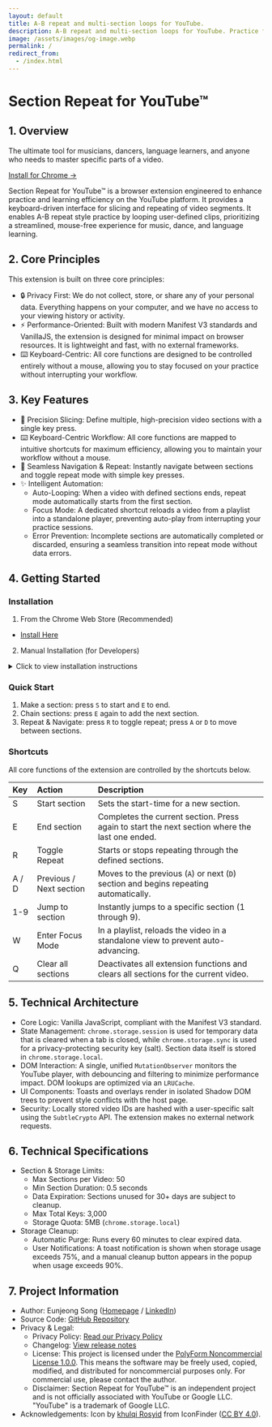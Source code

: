 ```yaml
---
layout: default
title: A-B repeat and multi-section loops for YouTube.
description: A-B repeat and multi-section loops for YouTube. Practice faster with keyboard shortcuts.
image: /assets/images/og-image.webp
permalink: /
redirect_from:
  - /index.html
---
```


# Section Repeat for YouTube™

## 1. Overview

The ultimate tool for musicians, dancers, language learners, and anyone who needs to master specific parts of a video.

[Install for Chrome →](https://chromewebstore.google.com/detail/pppgnfkfeciopablcbkjdohiknebahkc)

Section Repeat for YouTube™ is a browser extension engineered to enhance practice and learning efficiency on the YouTube platform. It provides a keyboard-driven interface for slicing and repeating of video segments. It enables A-B repeat style practice by looping user-defined clips, prioritizing a streamlined, mouse-free experience for music, dance, and language learning.

## 2. Core Principles

This extension is built on three core principles:

- 🔒 Privacy First: We do not collect, store, or share any of your personal data. Everything happens on your computer, and we have no access to your viewing history or activity.
- ⚡️ Performance-Oriented: Built with modern Manifest V3 standards and VanillaJS, the extension is designed for minimal impact on browser resources. It is lightweight and fast, with no external frameworks.
- ⌨️ Keyboard-Centric: All core functions are designed to be controlled entirely without a mouse, allowing you to stay focused on your practice without interrupting your workflow.

## 3. Key Features

- 🎯 Precision Slicing: Define multiple, high-precision video sections with a single key press.
- ⌨️ Keyboard-Centric Workflow: All core functions are mapped to intuitive shortcuts for maximum efficiency, allowing you to maintain your workflow without a mouse.
- 🔁 Seamless Navigation & Repeat: Instantly navigate between sections and toggle repeat mode with simple key presses.
- ✨ Intelligent Automation:
  - Auto-Looping: When a video with defined sections ends, repeat mode automatically starts from the first section.
  - Focus Mode: A dedicated shortcut reloads a video from a playlist into a standalone player, preventing auto-play from interrupting your practice sessions.
  - Error Prevention: Incomplete sections are automatically completed or discarded, ensuring a seamless transition into repeat mode without data errors.

## 4. Getting Started

### Installation

1. From the Chrome Web Store (Recommended)
- [Install Here](https://chromewebstore.google.com/detail/section-repeat-for-youtub/pppgnfkfeciopablcbkjdohiknebahkc)

2. Manual Installation (for Developers)
<details>
<summary>Click to view installation instructions</summary>

1. Clone this repository or download and unzip the source code.
2. Open Chrome and navigate to `chrome://extensions`.
3. Enable "Developer mode" in the top-right corner.
4. Click "Load unpacked" and select the project's root directory.
</details>

### Quick Start

1. Make a section: press `S` to start and `E` to end.
2. Chain sections: press `E` again to add the next section.
3. Repeat & Navigate: press `R` to toggle repeat; press `A` or `D` to move between sections.

### Shortcuts

All core functions of the extension are controlled by the shortcuts below.

| Key | Action | Description |
| :--- | :--- | :--- |
| S | Start section | Sets the start-time for a new section. |
| E | End section | Completes the current section. Press again to start the next section where the last one ended. |
| R | Toggle Repeat | Starts or stops repeating through the defined sections. |
| A / D | Previous / Next section | Moves to the previous (`A`) or next (`D`) section and begins repeating automatically. |
| 1-9 | Jump to section | Instantly jumps to a specific section (1 through 9). |
| W | Enter Focus Mode | In a playlist, reloads the video in a standalone view to prevent auto-advancing. |
| Q | Clear all sections | Deactivates all extension functions and clears all sections for the current video. |

## 5. Technical Architecture

- Core Logic: Vanilla JavaScript, compliant with the Manifest V3 standard.
- State Management: `chrome.storage.session` is used for temporary data that is cleared when a tab is closed, while `chrome.storage.sync` is used for a privacy-protecting security key (salt). Section data itself is stored in `chrome.storage.local`.
- DOM Interaction: A single, unified `MutationObserver` monitors the YouTube player, with debouncing and filtering to minimize performance impact. DOM lookups are optimized via an `LRUCache`.
- UI Components: Toasts and overlays render in isolated Shadow DOM trees to prevent style conflicts with the host page.
- Security: Locally stored video IDs are hashed with a user-specific salt using the `SubtleCrypto` API. The extension makes no external network requests.

## 6. Technical Specifications

- Section & Storage Limits:
  - Max Sections per Video: 50
  - Min Section Duration: 0.5 seconds
  - Data Expiration: Sections unused for 30+ days are subject to cleanup.
  - Max Total Keys: 3,000
  - Storage Quota: 5MB (`chrome.storage.local`)
- Storage Cleanup:
  - Automatic Purge: Runs every 60 minutes to clear expired data.
  - User Notifications: A toast notification is shown when storage usage exceeds 75%, and a manual cleanup button appears in the popup when usage exceeds 90%.

## 7. Project Information

- Author: Eunjeong Song ([Homepage](https://songej.com) / [LinkedIn](https://www.linkedin.com/in/songej))
- Source Code: [GitHub Repository](https://github.com/songej/youtube_section_repeat)
- Privacy & Legal:
  - Privacy Policy: [Read our Privacy Policy](https://sectionrepeat.com/privacy)
  - Changelog: [View release notes](https://sectionrepeat.com/changelog)
  - License: This project is licensed under the [PolyForm Noncommercial License 1.0.0](https://polyformproject.org/licenses/noncommercial/1.0.0/). This means the software may be freely used, copied, modified, and distributed for noncommercial purposes only. For commercial use, please contact the author.
  - Disclaimer: Section Repeat for YouTube™ is an independent project and is not officially associated with YouTube or Google LLC. "YouTube" is a trademark of Google LLC.
- Acknowledgements: Icon by [khulqi Rosyid](https://www.iconfinder.com/iconfinder/khulqi-rosyid) from IconFinder ([CC BY 4.0](https://creativecommons.org/licenses/by/4.0/)).